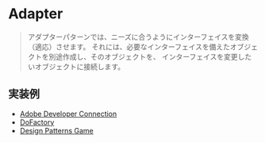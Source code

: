 # Adapter
> アダプターパターンでは、ニーズに合うようにインターフェイスを変換（適応）させます。
> それには、必要なインターフェイスを備えたオブジェクトを別途作成し、そのオブジェクトを、
> インターフェイスを変更したいオブジェクトに接続します。

## 実装例
- [Adobe Developer Connection](https://github.com/stage-clear/Learning-javascript/blob/master/DesignPatterns/Adobe-Developer-Connection/adapter.md)
- [DoFactory](https://github.com/stage-clear/Learning-javascript/blob/master/DesignPatterns/dofactory.com/adapter.md)
- [Design Patterns Game](https://github.com/stage-clear/Learning-javascript/tree/master/DesignPatterns/designpatternsgame.com)

